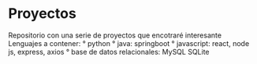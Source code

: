 # Proyectos
 Repositorio con una serie de proyectos que encotraré interesante
Lenguajes a contener:
° python
° java: springboot
° javascript: react, node js, express, axios
° base de datos relacionales: MySQL SQLite
 
